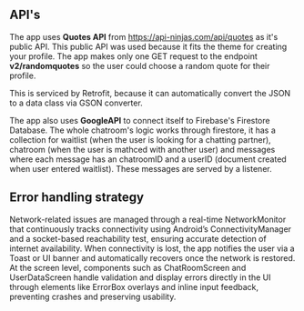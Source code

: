 ## API's
The app uses **Quotes API** from https://api-ninjas.com/api/quotes as it's public API.
This public API was used because it fits the theme for creating your profile.
The app makes only one GET request to the endpoint **v2/randomquotes** so the user could choose a random quote for their profile.

This is serviced by Retrofit, because it can automatically convert the JSON to a data class via GSON converter.

The app also uses **GoogleAPI** to connect itself to Firebase's Firestore Database.
The whole chatroom's logic works through firestore, it has a collection for waitlist (when the user is looking for a chatting partner),
 chatroom (when the user is mathced with another user) and messages where each message has an chatroomID and a userID (document created when user entered waitlist).
 These messages are served by a listener.

## Error handling strategy
Network-related issues are managed through a real-time NetworkMonitor that continuously tracks connectivity using Android’s ConnectivityManager and a socket-based reachability test, ensuring accurate detection of internet availability. When connectivity is lost, the app notifies the user via a Toast or UI banner and automatically recovers once the network is restored. At the screen level, components such as ChatRoomScreen and UserDataScreen handle validation and display errors directly in the UI through elements like ErrorBox overlays and inline input feedback, preventing crashes and preserving usability.
